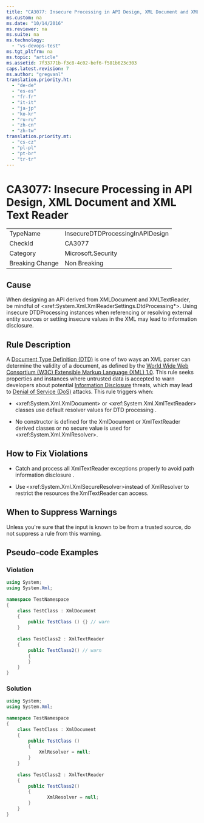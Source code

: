 ```yaml
---
title: "CA3077: Insecure Processing in API Design, XML Document and XML Text Reader"
ms.custom: na
ms.date: "10/14/2016"
ms.reviewer: na
ms.suite: na
ms.technology: 
  - "vs-devops-test"
ms.tgt_pltfrm: na
ms.topic: "article"
ms.assetid: 7f33771b-f3c8-4c02-bef6-f581b623c303
caps.latest.revision: 7
ms.author: "gregvanl"
translation.priority.ht: 
  - "de-de"
  - "es-es"
  - "fr-fr"
  - "it-it"
  - "ja-jp"
  - "ko-kr"
  - "ru-ru"
  - "zh-cn"
  - "zh-tw"
translation.priority.mt: 
  - "cs-cz"
  - "pl-pl"
  - "pt-br"
  - "tr-tr"
---
```

# CA3077: Insecure Processing in API Design, XML Document and XML Text Reader
|||  
|-|-|  
|TypeName|InsecureDTDProcessingInAPIDesign|  
|CheckId|CA3077|  
|Category|Microsoft.Security|  
|Breaking Change|Non Breaking|  
  
## Cause  
 When designing an API derived from XMLDocument and XMLTextReader, be mindful of \<xref:System.Xml.XmlReaderSettings.DtdProcessing*>.  Using insecure DTDProcessing instances when referencing or resolving external entity sources or setting insecure values in the XML may lead to information disclosure.  
  
## Rule Description  
 A [Document Type Definition (DTD)](https://msdn.microsoft.com/en-us/library/aa468547.aspx) is one of two ways an XML parser can determine the validity of a document, as defined by the  [World Wide Web Consortium (W3C) Extensible Markup Language (XML) 1.0](http://www.w3.org/TR/2008/REC-xml-20081126/). This rule seeks properties and instances where untrusted data is accepted to warn developers about potential [Information Disclosure](../Topic/Information%20Disclosure.md) threats, which may lead to [Denial of Service (DoS)](../Topic/Denial%20of%20Service.md) attacks. This rule triggers when:  
  
-   \<xref:System.Xml.XmlDocument> or \<xref:System.Xml.XmlTextReader> classes use default resolver values for DTD processing    .  
  
-   No constructor is defined for the XmlDocument or XmlTextReader derived classes or no secure value is used for \<xref:System.Xml.XmlResolver>.  
  
## How to Fix Violations  
  
-   Catch and process all XmlTextReader exceptions properly to avoid path information disclosure    .  
  
-   Use \<xref:System.Xml.XmlSecureResolver>instead of XmlResolver to restrict the resources the XmlTextReader can  access.  
  
## When to Suppress Warnings  
 Unless you're sure that the input is known to be from a trusted source, do not suppress a rule from this warning.  
  
## Pseudo-code Examples  
  
### Violation  
  
```c#  
using System;   
using System.Xml;   
  
namespace TestNamespace   
{   
    class TestClass : XmlDocument    
    {   
        public TestClass () {} // warn   
    }   
  
    class TestClass2 : XmlTextReader    
    {       
        public TestClass2() // warn   
        {   
        }   
    }   
}  
```  
  
### Solution  
  
```c#  
using System;   
using System.Xml;   
  
namespace TestNamespace   
{   
    class TestClass : XmlDocument    
    {   
        public TestClass ()    
        {   
            XmlResolver = null;   
        }   
    }   
  
    class TestClass2 : XmlTextReader    
    {       
        public TestClass2()    
        {   
               XmlResolver = null;   
        }   
    }   
}  
```